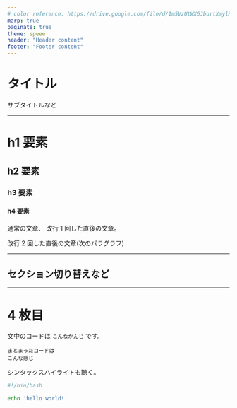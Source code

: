 ```yaml
---
# color reference: https://drive.google.com/file/d/1m5VzUtWX6JbortXmylHLABrN_RxamyXx/view?usp=sharing
marp: true
paginate: true
theme: speee
header: "Header content"
footer: "Footer content"
---
```


<!--
_class: lead
_paginate: false
-->

# タイトル

サブタイトルなど

---

# h1 要素

## h2 要素

### h3 要素

#### h4 要素

通常の文章、
改行 1 回した直後の文章。

改行 2 回した直後の文章(次のパラグラフ)

---

<!--
_class: lead
-->

## セクション切り替えなど

---

# 4 枚目

文中のコードは `こんなかんじ` です。

```
まとまったコードは
こんな感じ
```

シンタックスハイライトも聴く。

```sh
#!/bin/bash

echo 'hello world!'
```
